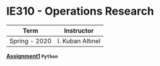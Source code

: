 # IE310 - Operations Research

Term | Instructor
-----| ----------
Spring - 2020 | I. Kuban Altınel



**[Assignment1](https://github.com/bekir96/BOUN_PROJECTS/tree/master/ie310/Assignment1) `Python`**
